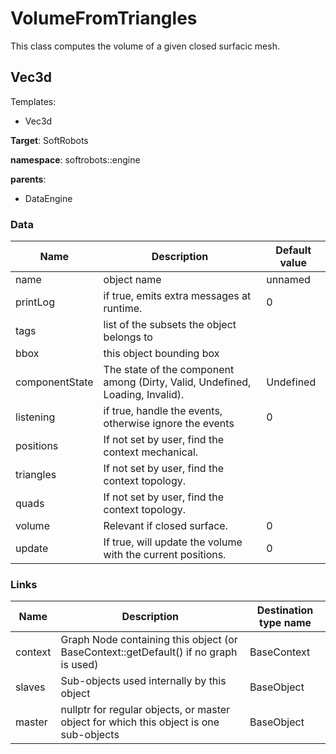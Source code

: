 <!-- generate_doc -->
# VolumeFromTriangles

This class computes the volume of a given closed surfacic mesh.


## Vec3d

Templates:

- Vec3d

__Target__: SoftRobots

__namespace__: softrobots::engine

__parents__:

- DataEngine

### Data

<table>
    <thead>
        <tr>
            <th>Name</th>
            <th>Description</th>
            <th>Default value</th>
        </tr>
    </thead>
    <tbody>
	<tr>
		<td>name</td>
		<td>
object name
		</td>
		<td>unnamed</td>
	</tr>
	<tr>
		<td>printLog</td>
		<td>
if true, emits extra messages at runtime.
		</td>
		<td>0</td>
	</tr>
	<tr>
		<td>tags</td>
		<td>
list of the subsets the object belongs to
		</td>
		<td></td>
	</tr>
	<tr>
		<td>bbox</td>
		<td>
this object bounding box
		</td>
		<td></td>
	</tr>
	<tr>
		<td>componentState</td>
		<td>
The state of the component among (Dirty, Valid, Undefined, Loading, Invalid).
		</td>
		<td>Undefined</td>
	</tr>
	<tr>
		<td>listening</td>
		<td>
if true, handle the events, otherwise ignore the events
		</td>
		<td>0</td>
	</tr>
	<tr>
		<td>positions</td>
		<td>
If not set by user, find the context mechanical.
		</td>
		<td></td>
	</tr>
	<tr>
		<td>triangles</td>
		<td>
If not set by user, find the context topology.
		</td>
		<td></td>
	</tr>
	<tr>
		<td>quads</td>
		<td>
If not set by user, find the context topology.
		</td>
		<td></td>
	</tr>
	<tr>
		<td>volume</td>
		<td>
Relevant if closed surface.
		</td>
		<td>0</td>
	</tr>
	<tr>
		<td>update</td>
		<td>
If true, will update the volume with the current positions.
		</td>
		<td>0</td>
	</tr>

</tbody>
</table>

### Links


| Name | Description | Destination type name |
| ---- | ----------- | --------------------- |
|context|Graph Node containing this object (or BaseContext::getDefault() if no graph is used)|BaseContext|
|slaves|Sub-objects used internally by this object|BaseObject|
|master|nullptr for regular objects, or master object for which this object is one sub-objects|BaseObject|

